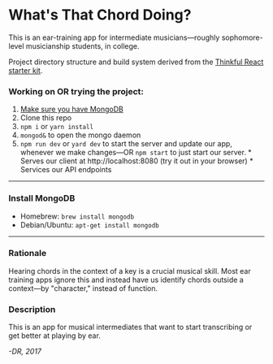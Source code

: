 # What's That Chord Doing?

This is an ear-training app for intermediate musicians&#8212;roughly sophomore-level musicianship students, in college.

Project directory structure and build system derived from the [Thinkful React starter kit](https://github.com/oampo/thinkful-react-starter).

### Working on OR trying the project:
  1. [Make sure you have MongoDB](#installmongodb)
  1. Clone this repo
  2. `npm i` or `yarn install`
  3. `mongod&` to open the mongo daemon
  4. `npm run dev` or `yard dev` to start the server and update our app, whenever we make changes&#8212;OR `npm start` to just start our server.
    * Serves our client at http://localhost:8080 (try it out in your browser)
    * Services our API endpoints

----------------------------------------------------------

### Install MongoDB

* Homebrew: `brew install mongodb`
* Debian/Ubuntu: `apt-get install mongodb` 

----------------------------------------------------------

### Rationale

Hearing chords in the context of a key is a crucial musical skill. Most ear training apps ignore this and instead have us identify chords outside a context—by "character," instead of function.

### Description

This is an app for musical intermediates that want to start transcribing or get better at playing by ear.

_-DR, 2017_
